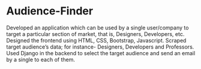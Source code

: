 # Audience-Finder
Developed an application which can be used by a single user/company               to target a particular section of market, that is, Designers, Developers, etc.               Designed the frontend using HTML, CSS, Bootstrap, Javascript. Scraped target audience’s data;               for instance- Designers, Developers and Professors.               Used Django in the backend to select the target audience and send an email by a single to each of them.
